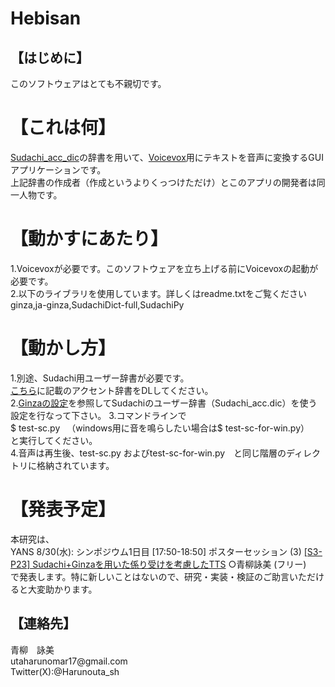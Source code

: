<h1>Hebisan</h1>
<h2>【はじめに】</h2>
このソフトウェアはとても不親切です。<br>

<h1>【これは何】</h1>
<a href= "https://github.com/Harunouta/Sudachi_acc_dic" >Sudachi_acc_dic</a>の辞書を用いて、<a href= "https://voicevox.hiroshiba.jp/" >Voicevox</a>用にテキストを音声に変換するGUIアプリケーションです。<br>
上記辞書の作成者（作成というよりくっつけただけ）とこのアプリの開発者は同一人物です。<br>

<h1>【動かすにあたり】</h1>
1.Voicevoxが必要です。このソフトウェアを立ち上げる前にVoicevoxの起動が必要です。<br>
2.以下のライブラリを使用しています。詳しくはreadme.txtをご覧ください<br>
ginza,ja-ginza,SudachiDict-full,SudachiPy<br>

<h1>【動かし方】</h1>
1.別途、Sudachi用ユーザー辞書が必要です。<br>
<a href= "https://github.com/Harunouta/Sudachi_acc_dic" >こちら</a>に記載のアクセント辞書をDLしてください。<br>
2.<a href= "https://megagonlabs.github.io/ginza/developer_reference.html" >Ginzaの設定</a>を参照してSudachiのユーザー辞書（Sudachi_acc.dic）を使う設定を行なって下さい。
3.コマンドラインで<br>
$ test-sc.py 　（windows用に音を鳴らしたい場合は$ test-sc-for-win.py）<br>
と実行してください。<br>
4.音声は再生後、test-sc.py およびtest-sc-for-win.py　と同じ階層のディレクトリに格納されています。<br>


<h1>【発表予定】</h1>
本研究は、<br>
YANS 8/30(水): シンポジウム1日目
[17:50-18:50] ポスターセッション (3)
<a href= "https://yans.anlp.jp/entry/yans2023program#1750-1850-%E3%83%9D%E3%82%B9%E3%82%BF%E3%83%BC%E3%82%BB%E3%83%83%E3%82%B7%E3%83%A7%E3%83%B3-3" >[S3-P23] Sudachi+Ginzaを用いた係り受けを考慮したTTS</a> ○青柳詠美 (フリー)<br>
で発表します。特に新しいことはないので、研究・実装・検証のご助言いただけると大変助かります。<br>
<h2>【連絡先】</h2>
青柳　詠美<br>
utaharunomar17@gmail.com<br>
Twitter(X):@Harunouta_sh
